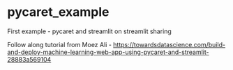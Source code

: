 # pycaret_example
First example - pycaret and streamlit on streamlit sharing

Follow along tutorial from Moez Ali - https://towardsdatascience.com/build-and-deploy-machine-learning-web-app-using-pycaret-and-streamlit-28883a569104
